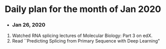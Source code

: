 # Daily plan for the month of Jan 2020 

+ ### Jan 26, 2020
1. Watched RNA splicing lectures of Molecular Biology: Part 3 on edX.
2. Read ``Predicting Splicing from Primary Sequence with Deep Learning"

